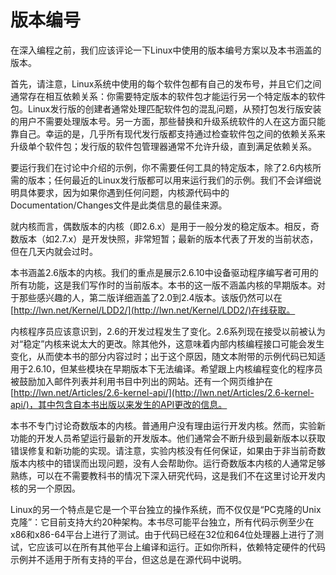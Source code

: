 # 版本编号

在深入编程之前，我们应该评论一下Linux中使用的版本编号方案以及本书涵盖的版本。

首先，请注意，Linux系统中使用的每个软件包都有自己的发布号，并且它们之间通常存在相互依赖关系：你需要特定版本的软件包才能运行另一个特定版本的软件包。Linux发行版的创建者通常处理匹配软件包的混乱问题，从预打包发行版安装的用户不需要处理版本号。另一方面，那些替换和升级系统软件的人在这方面只能靠自己。幸运的是，几乎所有现代发行版都支持通过检查软件包之间的依赖关系来升级单个软件包；发行版的软件包管理器通常不允许升级，直到满足依赖关系。

要运行我们在讨论中介绍的示例，你不需要任何工具的特定版本，除了2.6内核所需的版本；任何最近的Linux发行版都可以用来运行我们的示例。我们不会详细说明具体要求，因为如果你遇到任何问题，内核源代码中的Documentation/Changes文件是此类信息的最佳来源。

就内核而言，偶数版本的内核（即2.6.x）是用于一般分发的稳定版本。相反，奇数版本（如2.7.x）是开发快照，非常短暂；最新的版本代表了开发的当前状态，但在几天内就会过时。

本书涵盖2.6版本的内核。我们的重点是展示2.6.10中设备驱动程序编写者可用的所有功能，这是我们写作时的当前版本。本书的这一版不涵盖内核的早期版本。对于那些感兴趣的人，第二版详细涵盖了2.0到2.4版本。该版仍然可以在[http://lwn.net/Kernel/LDD2/](http://lwn.net/Kernel/LDD2/)在线获取。

内核程序员应该意识到，2.6的开发过程发生了变化。2.6系列现在接受以前被认为对“稳定”内核来说太大的更改。除其他外，这意味着内部内核编程接口可能会发生变化，从而使本书的部分内容过时；出于这个原因，随文本附带的示例代码已知适用于2.6.10，但某些模块在早期版本下无法编译。希望跟上内核编程变化的程序员被鼓励加入邮件列表并利用书目中列出的网站。还有一个网页维护在[http://lwn.net/Articles/2.6-kernel-api/](http://lwn.net/Articles/2.6-kernel-api/)，其中包含自本书出版以来发生的API更改的信息。

本书不专门讨论奇数版本的内核。普通用户没有理由运行开发内核。然而，实验新功能的开发人员希望运行最新的开发版本。他们通常会不断升级到最新版本以获取错误修复和新功能的实现。请注意，实验内核没有任何保证，如果由于非当前奇数版本内核中的错误而出现问题，没有人会帮助你。运行奇数版本内核的人通常足够熟练，可以在不需要教科书的情况下深入研究代码，这是我们不在这里讨论开发内核的另一个原因。

Linux的另一个特点是它是一个平台独立的操作系统，而不仅仅是“PC克隆的Unix克隆”：它目前支持大约20种架构。本书尽可能平台独立，所有代码示例至少在x86和x86-64平台上进行了测试。由于代码已经在32位和64位处理器上进行了测试，它应该可以在所有其他平台上编译和运行。正如你所料，依赖特定硬件的代码示例并不适用于所有支持的平台，但这总是在源代码中说明。
